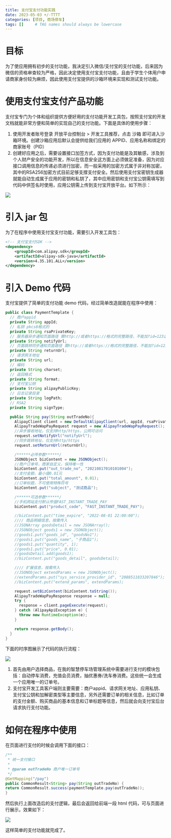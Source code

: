 ```yaml
---
title: 支付宝支付功能实践
date: 2023-05-03 +/-TTTT
categories: [项目, 商场停车]
tags: []     # TAG names should always be lowercase
---
```


# 目标
为了使应用拥有初步的支付功能，我决定引入微信/支付宝的支付功能，后来因为微信的资格审查较为严格，因此决定使用支付宝支付功能，且由于学生个体用户申请商家身份较为麻烦，因此使用支付宝提供的沙箱环境来实现和测试支付功能。

# 使用支付宝支付产品功能
支付宝专门为个体和组织提供方便好用的支付功能开发工具包，按照支付宝的开发文档就能非常方便和简单的实现自己的支付功能。下面是具体的使用步骤：

1. 使用开发者账号登录 开放平台控制台 > 开发工具推荐，点击 沙箱 即可进入沙箱环境。创建沙箱应用后默认会提供给我们应用的 APPID、应用名称和绑定的商家账号（PID）
2. 创建好应用之后，需要设置接口加签方式，因为支付功能是及其敏感，涉及到个人财产安全的功能开发，所以在信息安全这方面上必须做足准备，因为对应接口调用信息的传递必须进行加密，而一般采用的加密方式属于非对称加密，其中的RSA256加密方式目前足够支撑支付安全。然后使用支付宝密钥生成器就能自动生成属于应用的密钥和私钥了，其中应用密钥和支付宝公钥需填写到代码中供签名时使用，应用公钥需上传到支付宝开放平台。如下所示：

![](https://cdn.jsdelivr.net/gh/Casflawed/img-host@master/blog/202305032143747.png)


# 引入 jar 包
为了在程序中使用支付宝支付功能，需要引入开发工具包：

```xml
<!-- 支付宝支付SDK -->
<dependency>
    <groupId>com.alipay.sdk</groupId>
    <artifactId>alipay-sdk-java</artifactId>
    <version>4.35.101.ALL</version>
</dependency>
```

# 引入 Demo 代码
支付宝提供了简单的支付功能 demo 代码，经过简单改造就能在程序中使用：

```java
public class PaymentTemplate {
  // 商户appid
  private String appId;
  // 私钥 pkcs8格式的
  private String rsaPrivateKey;
  // 服务器异步通知页面路径 需http://或者https://格式的完整路径，不能加?id=123这类自定义参数，必须外网可以正常访问
  private String notifyUrl;
  // 页面跳转同步通知页面路径 需http://或者https://格式的完整路径，不能加?id=123这类自定义参数，必须外网可以正常访问 商户可以自定义同步跳转地址
  private String returnUrl;
  // 请求网关地址
  private String url;
  // 编码
  private String charset;
  // 返回格式
  private String format;
  // 支付宝公钥
  private String alipayPublicKey;
  // 日志记录目录
  private String logPath;
  // RSA2
  private String signType;

  public String pay(String outTradeNo){
    AlipayClient client = new DefaultAlipayClient(url, appId, rsaPrivateKey, format, charset, alipayPublicKey, signType);
    AlipayTradeWapPayRequest request = new AlipayTradeWapPayRequest();
    //异步接收地址，仅支持http/https，公网可访问
    request.setNotifyUrl("notifyUrl");
    //同步跳转地址，仅支持http/https
    request.setReturnUrl(returnUrl);

    /******必传参数******/
    JSONObject bizContent = new JSONObject();
    //商户订单号，商家自定义，保持唯一性
    bizContent.put("out_trade_no", "20210817010101004");
    //支付金额，最小值0.01元
    bizContent.put("total_amount", 0.01);
    //订单标题，不可使用特殊符号
    bizContent.put("subject", "测试商品");

    /******可选参数******/
    //手机网站支付默认传值FAST_INSTANT_TRADE_PAY
    bizContent.put("product_code", "FAST_INSTANT_TRADE_PAY");

    //bizContent.put("time_expire", "2022-08-01 22:00:00");
    //// 商品明细信息，按需传入
    //JSONArray goodsDetail = new JSONArray();
    //JSONObject goods1 = new JSONObject();
    //goods1.put("goods_id", "goodsNo1");
    //goods1.put("goods_name", "子商品1");
    //goods1.put("quantity", 1);
    //goods1.put("price", 0.01);
    //goodsDetail.add(goods1);
    //bizContent.put("goods_detail", goodsDetail);

    //// 扩展信息，按需传入
    //JSONObject extendParams = new JSONObject();
    //extendParams.put("sys_service_provider_id", "2088511833207846");
    //bizContent.put("extend_params", extendParams);

    request.setBizContent(bizContent.toString());
    AlipayTradeWapPayResponse response = null;
    try {
      response = client.pageExecute(request);
    } catch (AlipayApiException e) {
      throw new RuntimeException(e);
    }

    return response.getBody();
  }
}

```

下面的时序图展示了代码的执行流程：

![](https://cdn.jsdelivr.net/gh/Casflawed/img-host@master/blog/202305032151875.png)

1. 首先由用户选择商品，在我的智慧停车场管理系统中需要进行支付的模块包括：自动停车消费，充值会员消费，抽优惠券/洗车券消费。这些统一会生成一个应用唯一的订单号。
2. 支付宝开发工具客户端则主要需要：商户appid、请求网关地址、应用私钥、支付宝公钥和加解密类型等主要信息，另外还需要订单的相关信息，比如订单的支付金额、购买商品的基本信息和订单标题等信息，然后就会向支付宝后台请求执行支付功能。

# 如何在程序中使用
在页面进行支付的时候会调用下面的接口：

```java
/**
 * 统一支付接口
 *
 * @param outTradeNo 商户唯一订单号
 */
@GetMapping("/pay")
public CommonResult<String> pay(String outTradeNo) {
return CommonResult.success(paymentTemplate.pay(outTradeNo));
}
```

然后执行上面改造后的支付逻辑，最后会返回给前端一段 html 代码，可与页面进行展示，效果如下：

![](https://cdn.jsdelivr.net/gh/Casflawed/img-host@master/blog/202305032222689.png)

这样简单的支付功能就完成了。